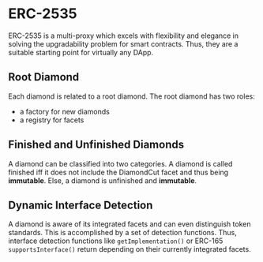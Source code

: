 # ERC-2535

ERC-2535 is a multi-proxy which excels with flexibility and elegance in solving the upgradability problem for smart contracts.
Thus, they are a suitable starting point for virtually any DApp.


## Root Diamond

Each diamond is related to a root diamond.
The root diamond has two roles:

- a factory for new diamonds
- a registry for facets


## Finished and Unfinished Diamonds

A diamond can be classified into two categories.
A diamond is called finished iff it does not include the DiamondCut facet and thus being **immutable**.
Else, a diamond is unfinished and **immutable**.


## Dynamic Interface Detection

A diamond is aware of its integrated facets and can even distinguish token standards.
This is accomplished by a set of detection functions.
Thus, interface detection functions like `getImplementation()` or ERC-165 `supportsInterface()` return depending on their currently integrated facets.
